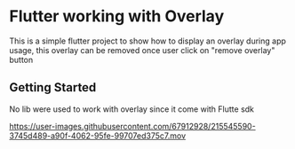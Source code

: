 # Flutter working with Overlay

This is a simple flutter project to show how to display an overlay during app usage, this overlay can be removed once user click on "remove overlay" button

## Getting Started

No lib were used to work with overlay since it come with Flutte sdk



https://user-images.githubusercontent.com/67912928/215545590-3745d489-a90f-4062-95fe-99707ed375c7.mov

